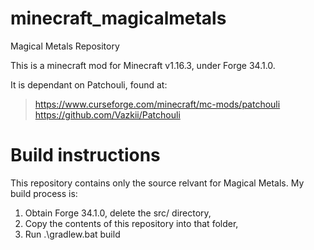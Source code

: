 # minecraft_magicalmetals
Magical Metals Repository

This is a minecraft mod for Minecraft v1.16.3, under Forge 34.1.0.

It is dependant on Patchouli, found at:
> https://www.curseforge.com/minecraft/mc-mods/patchouli
> https://github.com/Vazkii/Patchouli

# Build instructions
This repository contains only the source relvant for Magical Metals. My build process is:
1. Obtain Forge 34.1.0, delete the src/ directory,
2. Copy the contents of this repository into that folder,
3. Run .\gradlew.bat build
